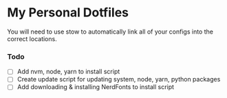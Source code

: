 # My Personal Dotfiles
  
You will need to use stow to automatically link all of your configs into the correct locations. 

### Todo
- [ ] Add nvm, node, yarn to install script
- [ ] Create update script for updating system, node, yarn, python packages
- [ ] Add downloading & installing NerdFonts to install script
